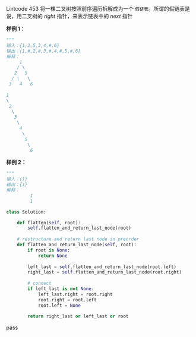 Lintcode 453
将一棵二叉树按照前序遍历拆解成为一个 `假链表`。所谓的假链表是说，用二叉树的 _right_ 指针，来表示链表中的 _next_ 指针

**样例 1：**
```python
"""
输入：{1,2,5,3,4,#,6}
输出：{1,#,2,#,3,#,4,#,5,#,6}
解释：
     1
    / \
   2   5
  / \   \
 3   4   6
 
1
\
 2
  \
   3
    \
     4
      \
       5
        \
         6
```
**样例 2：**
```python
"""
输入：{1}
输出：{1}
解释：
         1
         1
```


```python
class Solution:

    def flatten(self, root):
        self.flatten_and_return_last_node(root)
        
    # restructure and return last node in preorder
    def flatten_and_return_last_node(self, root):
        if root is None:
            return None
            
        left_last = self.flatten_and_return_last_node(root.left)
        right_last = self.flatten_and_return_last_node(root.right)
        
        # connect 
        if left_last is not None:
            left_last.right = root.right
            root.right = root.left
            root.left = None
            
        return right_last or left_last or root
```
pass